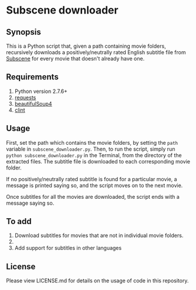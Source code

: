 <h1><b>Subscene downloader</b></h1>

<h2><b>Synopsis</b></h2>

This is a Python script that, given a path containing movie folders, recursively downloads a positively/neutrally rated English subtitle file from [Subscene](http://www.subscene.com) for every movie that doesn't already have one.

<h2><b>Requirements</b></h2>

1. Python version 2.7.6+
2. [requests](https://pypi.python.org/pypi/requests)
3. [beautifulSoup4](https://pypi.python.org/pypi/beautifulsoup4)
4. [clint](https://pypi.python.org/pypi/clint)

<h2><b>Usage</b></h2>

First, set the path which contains the movie folders, by setting the `path` variable in `subscene_downloader.py`. Then, to run the script, simply run `python subscene_downloader.py` in the Terminal, from the directory of the extracted files. The subtitle file is downloaded to each corresponding movie folder. 

If no positively/neutrally rated subtitle is found for a particular movie, a message is printed saying so, and the script moves on to the next movie. 

Once subtitles for all the movies are downloaded, the script ends with a message saying so. 

<h2><b>To add</b></h2>
<ol>
<li>Download subtitles for movies that are not in individual movie folders.<li>
<li>Add support for subtitles in other languages</li>
</ol>
<h2><b>License</b></h2>

Please view LICENSE.md for details on the usage of code in this repository.
